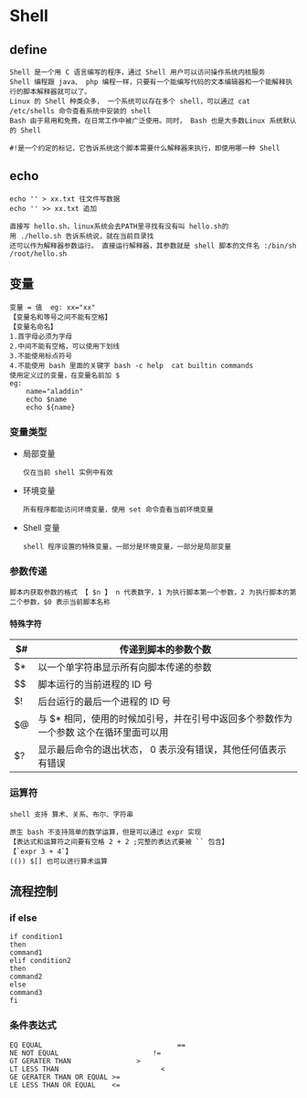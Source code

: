 # Shell

## define

```
Shell 是一个用 C 语言编写的程序，通过 Shell 用户可以访问操作系统内核服务
Shell 编程跟 java、 php 编程一样，只要有一个能编写代码的文本编辑器和一个能解释执行的脚本解释器就可以了。
Linux 的 Shell 种类众多， 一个系统可以存在多个 shell，可以通过 cat /etc/shells 命令查看系统中安装的 shell
Bash 由于易用和免费，在日常工作中被广泛使用。同时， Bash 也是大多数Linux 系统默认的 Shell
```

```
#!是一个约定的标记，它告诉系统这个脚本需要什么解释器来执行，即使用哪一种 Shell
```

## echo

```
echo '' > xx.txt 往文件写数据
echo '' >> xx.txt 追加
```

```
直接写 hello.sh，linux系统会去PATH里寻找有没有叫 hello.sh的
用 ./hello.sh 告诉系统说，就在当前目录找
还可以作为解释器参数运行。 直接运行解释器，其参数就是 shell 脚本的文件名 :/bin/sh /root/hello.sh
```

## 变量

```
变量 = 值  eg: xx="xx"
【变量名和等号之间不能有空格】
【变量名命名】
1.首字母必须为字母
2.中间不能有空格，可以使用下划线
3.不能使用标点符号
4.不能使用 bash 里面的关键字 bash -c help  cat builtin commands
使用定义过的变量，在变量名前加 $
eg:
	name="aladdin"
	echo $name
	echo ${name}
```

### 变量类型

- 局部变量 

  ``仅在当前 shell 实例中有效``

- 环境变量

  ``所有程序都能访问环境变量，使用 set 命令查看当前环境变量``

- Shell 变量

  ``shell 程序设置的特殊变量，一部分是环境变量，一部分是局部变量``

### 参数传递

```
脚本内获取参数的格式 【 $n 】 n 代表数字，1 为执行脚本第一个参数，2 为执行脚本的第二个参数，$0 表示当前脚本名称
```

#### 特殊字符

| $#   | 传递到脚本的参数个数                                         |
| ---- | ------------------------------------------------------------ |
| $*   | 以一个单字符串显示所有向脚本传递的参数                       |
| $$   | 脚本运行的当前进程的 ID 号                                   |
| $!   | 后台运行的最后一个进程的 ID 号                               |
| $@   | 与 $* 相同，使用的时候加引号，并在引号中返回多个参数作为一个参数 这个在循环里面可以用 |
| $?   | 显示最后命令的退出状态， 0 表示没有错误，其他任何值表示有错误 |

### 运算符

``shell 支持 算术、关系、布尔、字符串``

```
原生 bash 不支持简单的数学运算，但是可以通过 expr 实现
【表达式和运算符之间要有空格 2 + 2 ;完整的表达式要被 `` 包含】
【`expr 3 + 4`】
(()) $[] 也可以进行算术运算

```

## 流程控制

### if  else

```shell
if condition1
then 
command1
elif condition2
then
command2
else 
command3
fi
```



### 条件表达式

```
EQ EQUAL 								 ==
NE NOT EQUAL 		 			   !=
GT GERATER THAN 			   >
LT LESS THAN 						 <
GE GERATER THAN OR EQUAL >=
LE LESS THAN OR EQUAL    <=
```

```

```

